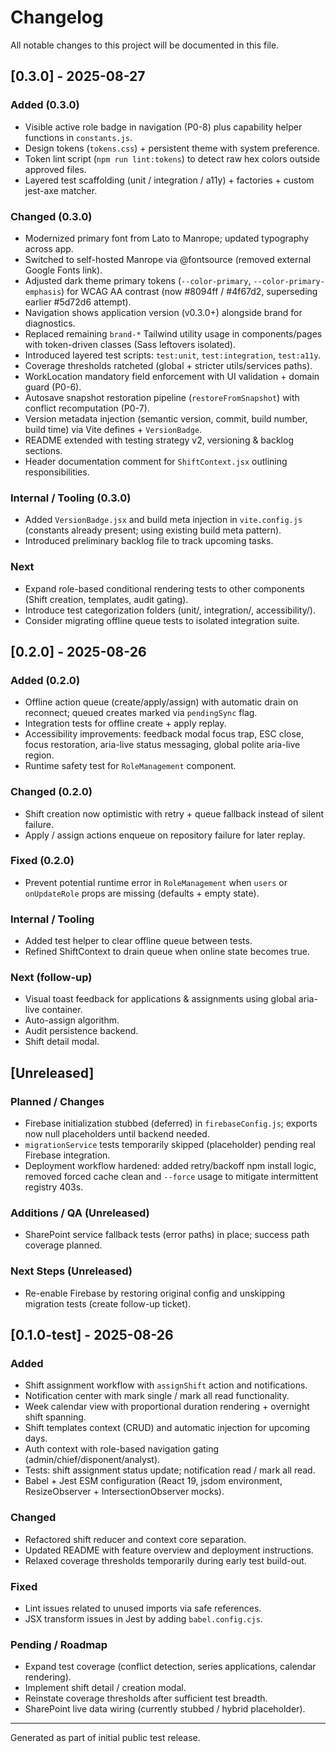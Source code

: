 # Changelog

All notable changes to this project will be documented in this file.

## [0.3.0] - 2025-08-27

### Added (0.3.0)

- Visible active role badge in navigation (P0-8) plus capability helper functions in `constants.js`.
- Design tokens (`tokens.css`) + persistent theme with system preference.
- Token lint script (`npm run lint:tokens`) to detect raw hex colors outside approved files.
- Layered test scaffolding (unit / integration / a11y) + factories + custom jest-axe matcher.

### Changed (0.3.0)

- Modernized primary font from Lato to Manrope; updated typography across app.
- Switched to self-hosted Manrope via @fontsource (removed external Google Fonts link).
- Adjusted dark theme primary tokens (`--color-primary`, `--color-primary-emphasis`) for WCAG AA contrast (now #8094ff / #4f67d2, superseding earlier #5d72d6 attempt).
- Navigation shows application version (v0.3.0+) alongside brand for diagnostics.
- Replaced remaining `brand-*` Tailwind utility usage in components/pages with token-driven classes (Sass leftovers isolated).
- Introduced layered test scripts: `test:unit`, `test:integration`, `test:a11y`.
- Coverage thresholds ratcheted (global + stricter utils/services paths).
- WorkLocation mandatory field enforcement with UI validation + domain guard (P0-6).
- Autosave snapshot restoration pipeline (`restoreFromSnapshot`) with conflict recomputation (P0-7).
- Version metadata injection (semantic version, commit, build number, build time) via Vite defines + `VersionBadge`.
- README extended with testing strategy v2, versioning & backlog sections.
- Header documentation comment for `ShiftContext.jsx` outlining responsibilities.

### Internal / Tooling (0.3.0)

- Added `VersionBadge.jsx` and build meta injection in `vite.config.js` (constants already present; using existing build meta pattern).
- Introduced preliminary backlog file to track upcoming tasks.

### Next

- Expand role-based conditional rendering tests to other components (Shift creation, templates, audit gating).
- Introduce test categorization folders (unit/, integration/, accessibility/).
- Consider migrating offline queue tests to isolated integration suite.


## [0.2.0] - 2025-08-26

### Added (0.2.0)

- Offline action queue (create/apply/assign) with automatic drain on reconnect; queued creates marked via `pendingSync` flag.
- Integration tests for offline create + apply replay.
- Accessibility improvements: feedback modal focus trap, ESC close, focus restoration, aria-live status messaging, global polite aria-live region.
- Runtime safety test for `RoleManagement` component.

### Changed (0.2.0)

- Shift creation now optimistic with retry + queue fallback instead of silent failure.
- Apply / assign actions enqueue on repository failure for later replay.

### Fixed (0.2.0)

- Prevent potential runtime error in `RoleManagement` when `users` or `onUpdateRole` props are missing (defaults + empty state).

### Internal / Tooling

- Added test helper to clear offline queue between tests.
- Refined ShiftContext to drain queue when online state becomes true.

### Next (follow-up)

- Visual toast feedback for applications & assignments using global aria-live container.
- Auto-assign algorithm.
- Audit persistence backend.
- Shift detail modal.

## [Unreleased]

### Planned / Changes

- Firebase initialization stubbed (deferred) in `firebaseConfig.js`; exports now null placeholders until backend needed.
- `migrationService` tests temporarily skipped (placeholder) pending real Firebase integration.
- Deployment workflow hardened: added retry/backoff npm install logic, removed forced cache clean and `--force` usage to mitigate intermittent registry 403s.

### Additions / QA (Unreleased)

- SharePoint service fallback tests (error paths) in place; success path coverage planned.

### Next Steps (Unreleased)

- Re-enable Firebase by restoring original config and unskipping migration tests (create follow-up ticket).

## [0.1.0-test] - 2025-08-26

### Added

- Shift assignment workflow with `assignShift` action and notifications.
- Notification center with mark single / mark all read functionality.
- Week calendar view with proportional duration rendering + overnight shift spanning.
- Shift templates context (CRUD) and automatic injection for upcoming days.
- Auth context with role-based navigation gating (admin/chief/disponent/analyst).
- Tests: shift assignment status update; notification read / mark all read.
- Babel + Jest ESM configuration (React 19, jsdom environment, ResizeObserver + IntersectionObserver mocks).

### Changed

- Refactored shift reducer and context core separation.
- Updated README with feature overview and deployment instructions.
- Relaxed coverage thresholds temporarily during early test build-out.

### Fixed

- Lint issues related to unused imports via safe references.
- JSX transform issues in Jest by adding `babel.config.cjs`.

### Pending / Roadmap

- Expand test coverage (conflict detection, series applications, calendar rendering).
- Implement shift detail / creation modal.
- Reinstate coverage thresholds after sufficient test breadth.
- SharePoint live data wiring (currently stubbed / hybrid placeholder).

---

Generated as part of initial public test release.
